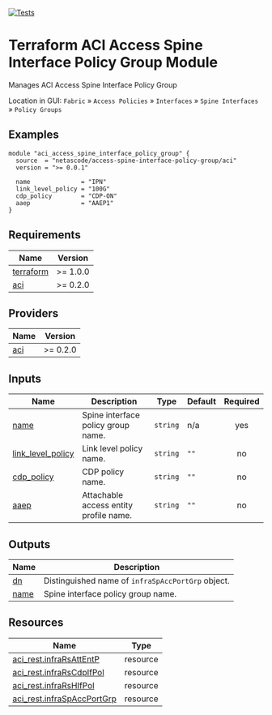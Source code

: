 <!-- BEGIN_TF_DOCS -->
[![Tests](https://github.com/netascode/terraform-aci-access-spine-interface-policy-group/actions/workflows/test.yml/badge.svg)](https://github.com/netascode/terraform-aci-access-spine-interface-policy-group/actions/workflows/test.yml)

# Terraform ACI Access Spine Interface Policy Group Module

Manages ACI Access Spine Interface Policy Group

Location in GUI:
`Fabric` » `Access Policies` » `Interfaces` » `Spine Interfaces` » `Policy Groups`

## Examples

```hcl
module "aci_access_spine_interface_policy_group" {
  source  = "netascode/access-spine-interface-policy-group/aci"
  version = ">= 0.0.1"

  name              = "IPN"
  link_level_policy = "100G"
  cdp_policy        = "CDP-ON"
  aaep              = "AAEP1"
}

```

## Requirements

| Name | Version |
|------|---------|
| <a name="requirement_terraform"></a> [terraform](#requirement\_terraform) | >= 1.0.0 |
| <a name="requirement_aci"></a> [aci](#requirement\_aci) | >= 0.2.0 |

## Providers

| Name | Version |
|------|---------|
| <a name="provider_aci"></a> [aci](#provider\_aci) | >= 0.2.0 |

## Inputs

| Name | Description | Type | Default | Required |
|------|-------------|------|---------|:--------:|
| <a name="input_name"></a> [name](#input\_name) | Spine interface policy group name. | `string` | n/a | yes |
| <a name="input_link_level_policy"></a> [link\_level\_policy](#input\_link\_level\_policy) | Link level policy name. | `string` | `""` | no |
| <a name="input_cdp_policy"></a> [cdp\_policy](#input\_cdp\_policy) | CDP policy name. | `string` | `""` | no |
| <a name="input_aaep"></a> [aaep](#input\_aaep) | Attachable access entity profile name. | `string` | `""` | no |

## Outputs

| Name | Description |
|------|-------------|
| <a name="output_dn"></a> [dn](#output\_dn) | Distinguished name of `infraSpAccPortGrp` object. |
| <a name="output_name"></a> [name](#output\_name) | Spine interface policy group name. |

## Resources

| Name | Type |
|------|------|
| [aci_rest.infraRsAttEntP](https://registry.terraform.io/providers/netascode/aci/latest/docs/resources/rest) | resource |
| [aci_rest.infraRsCdpIfPol](https://registry.terraform.io/providers/netascode/aci/latest/docs/resources/rest) | resource |
| [aci_rest.infraRsHIfPol](https://registry.terraform.io/providers/netascode/aci/latest/docs/resources/rest) | resource |
| [aci_rest.infraSpAccPortGrp](https://registry.terraform.io/providers/netascode/aci/latest/docs/resources/rest) | resource |
<!-- END_TF_DOCS -->